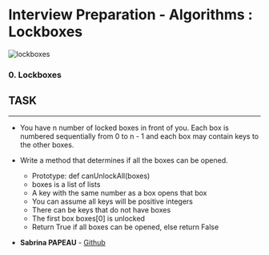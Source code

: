 #  Interview Preparation - Algorithms : Lockboxes
![lockboxes](https://zupimages.net/up/24/19/wt3o.png)

### 0. Lockboxes

## TASK
----

* You have n number of locked boxes in front of you. Each box is numbered sequentially from 0 to n - 1 and each box may contain keys to the other boxes.

* Write a method that determines if all the boxes can be opened.

    * Prototype: def canUnlockAll(boxes)
    * boxes is a list of lists
    * A key with the same number as a box opens that box
    * You can assume all keys will be positive integers
    * There can be keys that do not have boxes
    * The first box boxes[0] is unlocked
    * Return True if all boxes can be opened, else return False

* **Sabrina PAPEAU** - [Github](https://github.com/Holbiwan)
